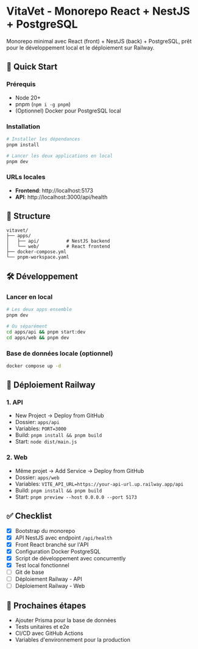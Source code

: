 # VitaVet - Monorepo React + NestJS + PostgreSQL

Monorepo minimal avec React (front) + NestJS (back) + PostgreSQL, prêt pour le développement local et le déploiement sur Railway.

## 🚀 Quick Start

### Prérequis
- Node 20+
- pnpm (`npm i -g pnpm`)
- (Optionnel) Docker pour PostgreSQL local

### Installation
```bash
# Installer les dépendances
pnpm install

# Lancer les deux applications en local
pnpm dev
```

### URLs locales
- **Frontend**: http://localhost:5173
- **API**: http://localhost:3000/api/health

## 📁 Structure

```
vitavet/
├── apps/
│   ├── api/          # NestJS backend
│   └── web/          # React frontend
├── docker-compose.yml
└── pnpm-workspace.yaml
```

## 🛠️ Développement

### Lancer en local
```bash
# Les deux apps ensemble
pnpm dev

# Ou séparément
cd apps/api && pnpm start:dev
cd apps/web && pnpm dev
```

### Base de données locale (optionnel)
```bash
docker compose up -d
```

## 🚀 Déploiement Railway

### 1. API
- New Project → Deploy from GitHub
- Dossier: `apps/api`
- Variables: `PORT=3000`
- Build: `pnpm install && pnpm build`
- Start: `node dist/main.js`

### 2. Web
- Même projet → Add Service → Deploy from GitHub
- Dossier: `apps/web`
- Variables: `VITE_API_URL=https://your-api-url.up.railway.app/api`
- Build: `pnpm install && pnpm build`
- Start: `pnpm preview --host 0.0.0.0 --port 5173`

## ✅ Checklist

- [x] Bootstrap du monorepo
- [x] API NestJS avec endpoint `/api/health`
- [x] Front React branché sur l'API
- [x] Configuration Docker PostgreSQL
- [x] Script de développement avec concurrently
- [x] Test local fonctionnel
- [ ] Git de base
- [ ] Déploiement Railway - API
- [ ] Déploiement Railway - Web

## 🔧 Prochaines étapes

- Ajouter Prisma pour la base de données
- Tests unitaires et e2e
- CI/CD avec GitHub Actions
- Variables d'environnement pour la production
